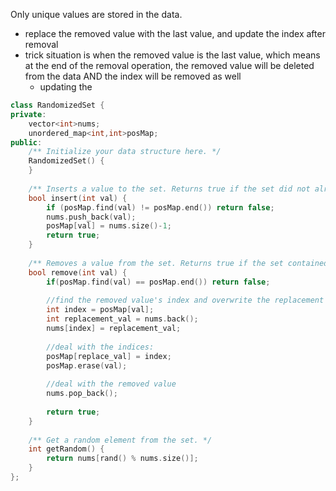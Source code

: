 Only unique values are stored in the data.
- replace the removed value with the last value, and update the index after removal
- trick situation is when the removed value is the last value, which means at the end of the removal operation, the removed value will be deleted from the data AND the index will be removed as well
    - updating the 

```cpp
class RandomizedSet {
private:
    vector<int>nums;
    unordered_map<int,int>posMap;
public:
    /** Initialize your data structure here. */
    RandomizedSet() {
    }
    
    /** Inserts a value to the set. Returns true if the set did not already contain the specified element. */
    bool insert(int val) {
        if (posMap.find(val) != posMap.end()) return false;
        nums.push_back(val);
        posMap[val] = nums.size()-1;
        return true;
    }
    
    /** Removes a value from the set. Returns true if the set contained the specified element. */
    bool remove(int val) {
        if(posMap.find(val) == posMap.end()) return false;
        
        //find the removed value's index and overwrite the replacement value
        int index = posMap[val];
        int replacement_val = nums.back();
        nums[index] = replacement_val;
        
        //deal with the indices: 
        posMap[replace_val] = index;
        posMap.erase(val);
        
        //deal with the removed value
        nums.pop_back();
        
        return true;  
    }
    
    /** Get a random element from the set. */
    int getRandom() {
        return nums[rand() % nums.size()];
    }
};
```
